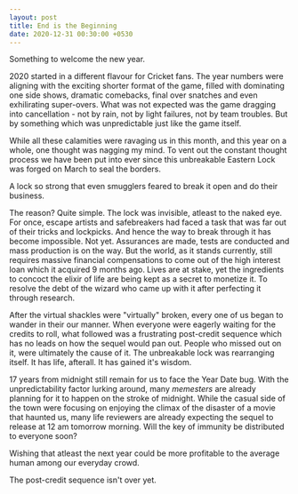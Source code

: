 ```yaml
---
layout: post
title: End is the Beginning
date: 2020-12-31 00:30:00 +0530
---
```


Something to welcome the new year.  

2020 started in a different flavour for Cricket fans. The year numbers were aligning with the exciting shorter
format of the game, filled with dominating one side shows, dramatic comebacks, final over snatches and even
exhilirating super-overs. What was not expected was the game dragging into cancellation - not by rain, not by
light failures, not by team troubles. But by something which was unpredictable just like the game itself.

While all these calamities were ravaging us in this month, and this
year on a whole,  one thought was nagging my mind. To vent out
the constant thought process we have been put into ever since this unbreakable Eastern Lock was forged on March
to seal the borders.  

A lock so strong that even smugglers feared to break it open and do their business.  

The reason? Quite simple. The lock was invisible, atleast to the naked eye. For once, escape artists and safebreakers had
faced a task that was far out of their tricks and lockpicks. And hence the way to break through it has become impossible. Not yet.
Assurances are made, tests are conducted and mass production is on the way. But the world, as it stands currently,
still requires massive financial compensations to come out of the high interest loan which it acquired 9 months ago.
Lives are at stake, yet the ingredients to concoct the elixir of life are being kept as a secret to monetize it. To
resolve the debt of the wizard who came up with it after perfecting it through research.  

After the virtual shackles were "virtually" broken, every one of us began to wander in their our manner.
When everyone were eagerly waiting for the credits to roll, what followed was a frustrating post-credit sequence
which has no leads on how the sequel would pan out. People who missed out on it, were ultimately the cause of it.
The unbreakable lock was rearranging itself. It has life, afterall. It has gained it's wisdom. 

17 years from midnight still remain for us to face the Year Date bug. With the unpredictability factor lurking around, many *memesters* are already planning for it to happen on the stroke of midnight. While the casual side of the town were focusing on enjoying the climax of the disaster of a movie that haunted us, many life reviewers are already expecting the sequel to release at 12 am tomorrow morning. Will the key of immunity be distributed to everyone soon?

Wishing that atleast the next year could be more profitable to the average human among our everyday crowd.  

The post-credit sequence isn't over yet.

